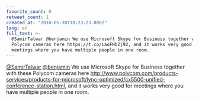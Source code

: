 ```yaml
---
favorite_count: 0
retweet_count: 1
created_at: "2018-05-30T10:23:23.000Z"
lang: en
full_text: >-
  @SamirTalwar @benjamin We use Microsoft Skype for Business together with these
  Polycom cameras here https://t.co/LaoFHbZj92, and it works very good for
  meetings where you have multiple people in one room.
---
```


[@SamirTalwar](https://twitter.com/SamirTalwar)
[@benjamin](https://twitter.com/benjamin) We use Microsoft Skype for Business
together with these Polycom cameras here
<http://www.polycom.com/products-services/products-for-microsoft/lync-optimized/cx5500-unified-conference-station.html>,
and it works very good for meetings where you have multiple people in one room.
